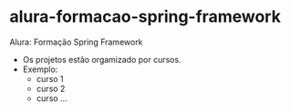 # alura-formacao-spring-framework
Alura: Formação Spring Framework

- Os projetos estão orgamizado por cursos.
- Exemplo: 
	- curso 1
	- curso 2
	- curso ...

